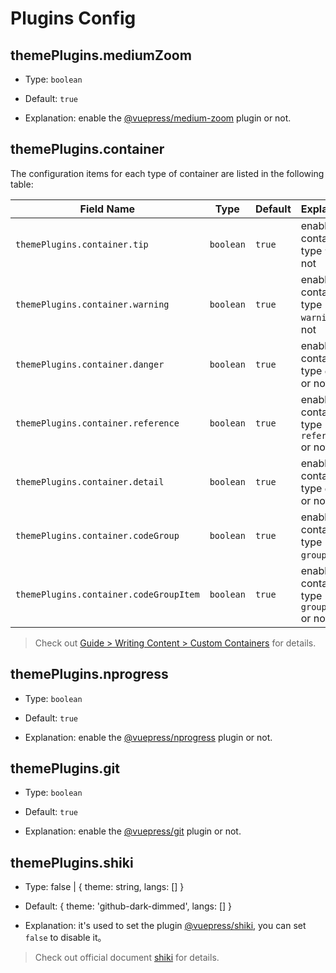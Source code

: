 # Plugins Config

## themePlugins.mediumZoom

- Type: `boolean`

- Default: `true`

- Explanation: enable the [@vuepress/medium-zoom](https://v2.vuepress.vuejs.org/reference/plugin/medium-zoom.html) plugin or not.

## themePlugins.container

The configuration items for each type of container are listed in the following table:

| Field Name                             | Type      | Default | Explanation                                       |
| -------------------------------------- | --------- | ------- | ------------------------------------------------- |
| `themePlugins.container.tip`           | `boolean` | `true`  | enable container of type `tip` or not             |
| `themePlugins.container.warning`       | `boolean` | `true`  | enable container of type `warning` or not         |
| `themePlugins.container.danger`        | `boolean` | `true`  | enable container of type `danger` or not          |
| `themePlugins.container.reference`     | `boolean` | `true`  | enable container of type `reference` or not       |
| `themePlugins.container.detail`        | `boolean` | `true`  | enable container of type `detail` or not          |
| `themePlugins.container.codeGroup`     | `boolean` | `true`  | enable container of type `code-group` or not      |
| `themePlugins.container.codeGroupItem` | `boolean` | `true`  | enable container of type `code-group-item` or not |

> Check out [Guide > Writing Content > Custom Containers](/guide/writing-content.html#custom-containers) for details.

## themePlugins.nprogress

- Type: `boolean`

- Default: `true`

- Explanation: enable the [@vuepress/nprogress](https://v2.vuepress.vuejs.org/reference/plugin/nprogress.html) plugin or not.

## themePlugins.git

- Type: `boolean`

- Default: `true`

- Explanation: enable the [@vuepress/git](https://v2.vuepress.vuejs.org/reference/plugin/git.html) plugin or not.

## themePlugins.shiki

- Type: false | { theme: string, langs: [] }

- Default: { theme: 'github-dark-dimmed', langs: [] }

- Explanation: it's used to set the plugin [@vuepress/shiki](https://v2.vuepress.vuejs.org/reference/plugin/shiki.html), you can set `false` to disable it。

> Check out official document [shiki](https://v2.vuepress.vuejs.org/reference/plugin/shiki.html) for details.
